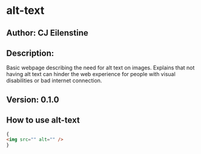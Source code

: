 # alt-text

## Author: CJ Eilenstine

## Description:

Basic webpage describing the need for alt text on images. Explains that not having alt text can hinder the web experience for people with visual disabilities or bad internet connection.

## Version: 0.1.0

## How to use alt-text

```html
{
<img src="" alt="" />
}
```
